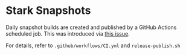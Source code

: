 # Stark Snapshots

Daily snapshot builds are created and published by a GitHub Actions scheduled job.
This was introduced via [this issue](https://github.com/NationalBankBelgium/stark/issues/27).

For details, refer to `.github/workflows/CI.yml` and `release-publish.sh`

